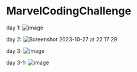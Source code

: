 # MarvelCodingChallenge

day 1: ![image](https://github.com/sinhlhhn/MarvelCodingChallenge/assets/66399719/32529abd-1cbf-4d39-a6d2-bb4c0f65fcaf)

day 2: ![Screenshot 2023-10-27 at 22 17 29](https://github.com/sinhlhhn/MarvelCodingChallenge/assets/66399719/a9522a37-bcc2-4b70-8b42-ad3708ded9e0)

day 3: ![image](https://github.com/sinhlhhn/MarvelCodingChallenge/assets/66399719/a633f62c-d2a8-4220-aeb5-2f4e4ee978cc)

day 3-1: ![image](https://github.com/sinhlhhn/MarvelCodingChallenge/assets/66399719/50b02149-09ba-41e6-aaae-c30ddbc7a3e8)




